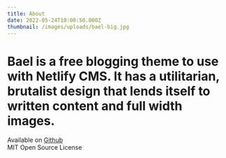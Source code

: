 ```yaml
---
title: About
date: 2022-05-24T10:00:50.000Z
thumbnail: /images/uploads/bael-big.jpg
---
```

# Bael is a free blogging theme to use with Netlify CMS. It has a utilitarian, brutalist design that lends itself to written content and full width images.

Available on [Github](https://github.com/jake-101/bael-template)   
MIT Open Source License